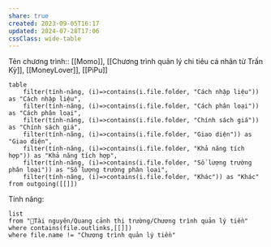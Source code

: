 ```yaml
---
share: true
created: 2023-09-05T16:17
updated: 2024-07-28T17:06
cssClass: wide-table
---
```

Tên chương trình:: [[Momo]], [[Chương trình quản lý chi tiêu cá nhân từ Trấn Kỳ]], [[MoneyLover]], [[PiPu]]
```dataview
table 
	filter(tính-năng, (i)=>contains(i.file.folder, "Cách nhập liệu")) as "Cách nhập liệu",
	filter(tính-năng, (i)=>contains(i.file.folder, "Cách phân loại")) as "Cách phân loại",
	filter(tính-năng, (i)=>contains(i.file.folder, "Chính sách giá")) as "Chính sách giá",
	filter(tính-năng, (i)=>contains(i.file.folder, "Giao diện")) as "Giao diện",
	filter(tính-năng, (i)=>contains(i.file.folder, "Khả năng tích hợp")) as "Khả năng tích hợp",
	filter(tính-năng, (i)=>contains(i.file.folder, "Số lượng trường phân loại")) as "Số lượng trường phân loại",
	filter(tính-năng, (i)=>contains(i.file.folder, "Khác")) as "Khác"
from outgoing([[]])
```

Tính năng:
```dataview
list 
from "📜Tài nguyên/Quang cảnh thị trường/Chương trình quản lý tiền" 
where contains(file.outlinks,[[]])
where file.name != "Chương trình quản lý tiền" 
```
